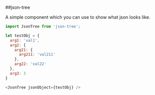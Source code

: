 ##json-tree

A simple component which you can use to show what json looks like.

```javascript
import JsonTree from 'json-tree';

let testObj = {
  arg1: 'val1',
  arg2: {
    arg21: {
      arg211: 'val211'
    },
    arg22: 'val22'
  },
  arg3: 3
}

<JsonTree jsonObject={testObj} />
```
